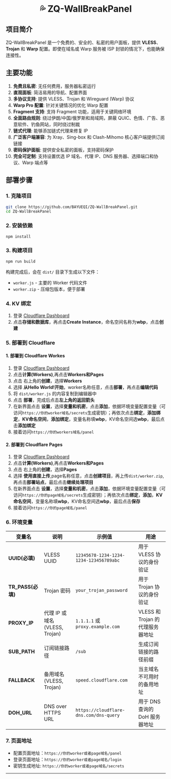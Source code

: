 <h1 align="center">💦 ZQ-WallBreakPanel</h1>

## 项目简介

ZQ-WallBreakPanel 是一个免费的、安全的、私密的用户面板，提供 **VLESS**、**Trojan** 和 **Warp** 配置。即使在域名或 Warp 服务被 ISP 封锁的情况下，也能确保连接性。


## 主要功能

1. **免费且私密**: 无任何费用，服务器私密运行
2. **直观面板**: 简洁易用的导航、配置界面
3. **多协议支持**: 提供 VLESS、Trojan 和 Wireguard (Warp) 协议
4. **Warp Pro 配置**: 针对关键情况的优化 Warp 配置
5. **Fragment 支持**: 支持 Fragment 功能，适用于关键网络环境
6. **全面路由规则**: 绕过伊朗/中国/俄罗斯和局域网，屏蔽 QUIC、色情、广告、恶意软件、钓鱼网站，同时绕过制裁
7. **链式代理**: 能够添加链式代理来修复 IP
8. **广泛客户端兼容**: 为 Xray、Sing-box 和 Clash-Mihomo 核心客户端提供订阅链接
9. **密码保护面板**: 提供安全私密的面板，支持密码保护
10. **完全可定制**: 支持设置优选 IP 域名、代理 IP、DNS 服务器、选择端口和协议、Warp 端点等

## 部署步骤

### 1. 克隆项目
```bash
git clone https://github.com/BAYUEQI/ZQ-WallBreakPanel.git
cd ZQ-WallBreakPanel
```

### 2. 安装依赖
```bash
npm install
```

### 3. 构建项目
```bash
npm run build
```

构建完成后，会在 `dist/` 目录下生成以下文件：
- `worker.js` - 主要的 Worker 代码文件
- `worker.zip` - 压缩包版本，便于部署
### 4. KV 绑定
1. 登录 [Cloudflare Dashboard](https://dash.cloudflare.com/)
2. 点击**存储和数据库**，再点击**Create Instance**，命名空间名称为**wbp**，点击**创建**

### 5. 部署到 Cloudflare 
#### 1. 部署到 Cloudflare Workes

1. 登录 [Cloudflare Dashboard](https://dash.cloudflare.com/)
2. 点击**计算(Workers)**,再点击**Workers和Pages** 
3. 点击 右上角的**创建**，选择**Workers**
4. 选择 **从Hello World!开始**，worker名称任意，点击**部署**，再点击**编辑代码**
5. 将 `dist/worker.js` 的内容复制到编辑器中
6. 点击 **部署**，完成后点击**左上角的返回箭头**
7. 在新界面点击 **设置**，选择**变量和机密**，点击**添加**，依据环境变量配置变量（可访问`https://你的worker域名/secrets`生成密钥）；再依次点击**绑定**，**添加绑定**，**KV命名空间**，**添加绑定**，变量名称填**wbp**，KV命名空间选**wbp**，最后点击**添加绑定**
8. 接着访问`https://你的workers域名/panel`
#### 2. 部署到 Cloudflare Pages

1. 登录 [Cloudflare Dashboard](https://dash.cloudflare.com/)
2. 点击**计算(Workers)**,再点击**Workers和Pages** 
3. 点击 右上角的**创建**，选择**Pages**
4. 选择 **使用直接上传**,page名称任意，点击**创建项目**，再上传`dist/worker.zip`,再点击**部署站点**，最后点击**继续处理项目**
5. 在新界面点击 **设置**，选择**变量和机密**，点击**添加**，依据环境变量配置变量（可访问`https://你的page域名/secrets`生成密钥）；再依次点击**绑定**，**添加**，**KV命名空间**，变量名称填**wbp**，KV命名空间选**wbp**，最后点击**保存**
8. 接着访问`https://你的page域名/panel`

### 6. 环境变量

| 变量名 | 说明 | 示例值 | 用途 |
|--------|------|--------|------|
| **UUID(必填)** | VLESS UUID | `12345678-1234-1234-1234-123456789abc` |用于 VLESS 协议的身份验证 |
| **TR_PASS(必填)** | Trojan 密码 | `your_trojan_password` |用于 Trojan 协议的身份验证 |
| **PROXY_IP** | 代理 IP 或域名 (VLESS, Trojan) | `1.1.1.1` 或 `proxy.example.com` |VLESS 和 Trojan 的代理服务器地址 |
| **SUB_PATH** | 订阅链接路径 | `/sub` |生成订阅链接的路径前缀 |
| **FALLBACK** | 备用域名 (VLESS, Trojan) | `speed.cloudflare.com` |当主域名不可用时的备用地址 |
| **DOH_URL** | DNS over HTTPS URL | `https://cloudflare-dns.com/dns-query` |用于 DNS 查询的 DoH 服务器地址 |

### 7. 页面地址
- 配置页面地址：`https://你的worker或者page域名/panel`
- 登录页面地址：`https://你的worker或者page域名/login`
- 密钥生成地址: `https://你的worker或者page域名/secrets`




---


